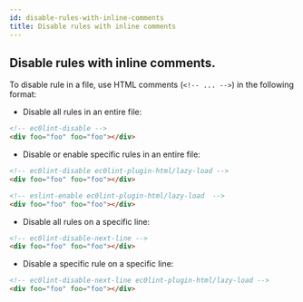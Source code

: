 ```yaml
---
id: disable-rules-with-inline-comments
title: Disable rules with inline comments
---
```


## Disable rules with inline comments.

To disable rule in a file, use HTML comments (`<!-- ... -->`) in the following format:

* Disable all rules in an entire file:

```html
<!-- ec0lint-disable -->
<div foo="foo" foo="foo"></div>
```

* Disable or enable specific rules in an entire file:

```html
<!-- ec0lint-disable ec0lint-plugin-html/lazy-load -->
<div foo="foo" foo="foo"></div>

<!-- eslint-enable ec0lint-plugin-html/lazy-load  -->
<div foo="foo" foo="foo"></div>
```

* Disable all rules on a specific line:

```html
<!-- ec0lint-disable-next-line -->
<div foo="foo" foo="foo"></div>
```

* Disable a specific rule on a specific line:

```html
<!-- ec0lint-disable-next-line ec0lint-plugin-html/lazy-load -->
<div foo="foo" foo="foo"></div>
```
